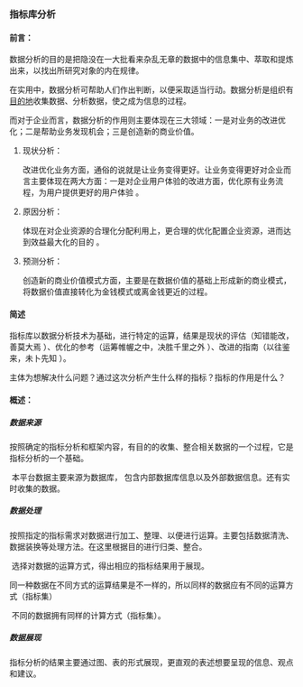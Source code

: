 ### 指标库分析

#### 前言：

​	数据分析的目的是把隐没在一大批看来杂乱无章的数据中的信息集中、萃取和提炼出来，以找出所研究对象的内在规律。 

​	在实用中，数据分析可帮助人们作出判断，以便采取适当行动。数据分析是组织有[目的地](http://wiki.mbalib.com/wiki/%E7%9B%AE%E7%9A%84%E5%9C%B0)收集数据、分析数据，使之成为信息的过程。 

​	而对于企业而言，数据分析的作用则主要体现在三大领域：一是对业务的改进优化；二是帮助业务发现机会；三是创造新的商业价值。 

1. 现状分析：	

   改进优化业务方面，通俗的说就是让业务变得更好。让业务变得更好对企业而言主要体现在两大方面：一是对企业用户体验的改进方面，优化原有业务流程，为用户提供更好的用户体验 。

2. 原因分析：

   体现在对企业资源的合理化分配利用上，更合理的优化配置企业资源，进而达到效益最大化的目的 。

3. 预测分析：

   创造新的商业价值模式方面，主要是在数据价值的基础上形成新的商业模式，将数据价值直接转化为金钱模式或离金钱更近的过程。 

#### 简述

​	指标库以数据分析技术为基础，进行特定的运算，结果是现状的评估（知错能改，善莫大焉 ）、优化的参考（运筹帷幄之中，决胜千里之外 ）、改进的指南（以往鉴来，未卜先知 ）。

​	主体为想解决什么问题？通过这次分析产生什么样的指标？指标的作用是什么？

#### 概述：

##### 数据来源

​	按照确定的指标分析和框架内容，有目的的收集、整合相关数据的一个过程，它是指标分析的一个基础。 

​	本平台数据主要来源为数据库， 包含内部数据库信息以及外部数据信息。还有实时收集的数据。

##### 数据处理

​	按照指定的指标需求对数据进行加工、整理、以便进行运算。主要包括数据清洗、数据装换等处理方法。在这里根据目的进行归类、整合。

​	选择对数据的运算方式，得出相应的指标结果用于展现。

​	同一种数据在不同方式的运算结果是不一样的，所以同样的数据应有不同的运算方式（指标集）

​	不同的数据拥有同样的计算方式（指标集）。

##### 数据展现

​	指标分析的结果主要通过图、表的形式展现，更直观的表述想要呈现的信息、观点和建议。

